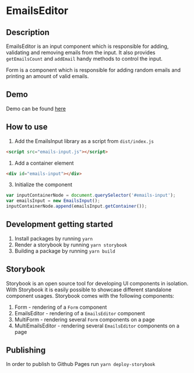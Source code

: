 # EmailsEditor

## Description
EmailsEditor is an input component which is responsible for adding, validating and removing emails from the input.
It also provides `getEmailsCount` and `addEmail` handy methods to control the input.

Form is a component which is responsible for adding random emails and printing an amount of valid emails.

## Demo
Demo can be found [here](https://valgussev.github.io/emails-editor/)

## How to use
1. Add the EmailsInput library as a script from `dist/index.js`
```HTML
<script src="emails-input.js"></script>
```
1. Add a container element
```HTML
<div id="emails-input"></div>
```
3. Initialize the component
```javascript
var inputContainerNode = document.querySelector('#emails-input');
var emailsInput = new EmailsInput();
inputContainerNode.append(emailsInput.getContainer());
```

## Development getting started
1. Install packages by running `yarn`
1. Render a storybook by running `yarn storybook`
1. Building a package by running `yarn build`

## Storybook
Storybook is an open source tool for developing UI components in isolation.
With Storybook it is easily possible to showcase different standalone component usages.
Storybook comes with the following components:
1. Form - rendering of a `Form` component
1. EmailsEditor - rendering of a `EmailsEditor` component
1. MultiForm - rendering several `Form` components on a page
1. MultiEmailsEditor - rendering several `EmailsEditor` components on a page

## Publishing
In order to publish to Github Pages run `yarn deploy-storybook`